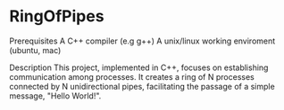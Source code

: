 # RingOfPipes

Prerequisites
A C++ compiler (e.g g++)
A unix/linux working enviroment (ubuntu, mac)


Description
This project, implemented in C++, focuses on establishing communication among processes. It creates a ring of N processes connected by N unidirectional pipes, facilitating the passage of a simple message, "Hello World!".
